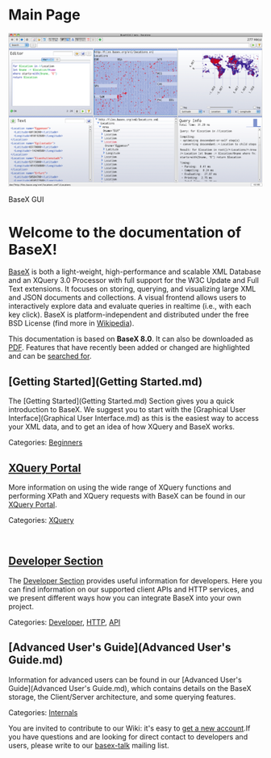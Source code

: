 
# Main Page
 


 
![Screenshot.png](img/Screenshot.png)

 
BaseX GUI
# Welcome to the documentation of BaseX!
[BaseX](http://basex.org) is both a light-weight, high-performance and scalable XML Database and an XQuery 3.0 Processor with full support for the W3C Update and Full Text extensions. It focuses on storing, querying, and visualizing large XML and JSON documents and collections. A visual frontend allows users to interactively explore data and evaluate queries in realtime (i.e., with each key click). BaseX is platform-independent and distributed under the free BSD License (find more in [Wikipedia](http://en.wikipedia.org/wiki/BaseX)). 

 
This documentation is based on **BaseX 8.0**. It can also be downloaded as [PDF](Documentation.md). Features that have recently been added or changed are highlighted and can be [searched for](http://docs.basex.org/index.php?search=7.8). 

 
## [Getting Started](Getting Started.md)

The [Getting Started](Getting Started.md) Section gives you a quick introduction to BaseX. We suggest you to start with the [Graphical User Interface](Graphical User Interface.md) as this is the easiest way to access your XML data, and to get an idea of how XQuery and BaseX works. 


Categories: [Beginners](http://docs.basex.org/wiki/Category:Beginner)

 
## [XQuery Portal](XQuery.md)

More information on using the wide range of XQuery functions and performing XPath and XQuery requests with BaseX can be found in our [XQuery Portal](XQuery.md). 


Categories: [XQuery](http://docs.basex.org/wiki/Category:XQuery)


  
## [Developer Section](Developing.md)

 The [Developer Section](Developing.md) provides useful information for developers. Here you can find information on our supported client APIs and HTTP services, and we present different ways how you can integrate BaseX into your own project. 


Categories: [Developer](http://docs.basex.org/wiki/Category:Developer), [HTTP](http://docs.basex.org/wiki/Category:HTTP), [API](http://docs.basex.org/wiki/Category:API)

 
## [Advanced User's Guide](Advanced User's Guide.md)

Information for advanced users can be found in our [Advanced User's Guide](Advanced User's Guide.md), which contains details on the BaseX storage, the Client/Server architecture, and some querying features. 


Categories: [Internals](http://docs.basex.org/wiki/Category:Internals)


 You are invited to contribute to our Wiki: it's easy to [get a new account](http://docs.basex.org/wiki/Special:UserLogin).If you have questions and are looking for direct contact to developers and users, please write to our [basex-talk](http://basex.org/open-source/) mailing list. 

